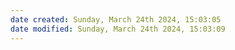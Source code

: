 ```yaml
---
date created: Sunday, March 24th 2024, 15:03:05
date modified: Sunday, March 24th 2024, 15:03:09
---
```

